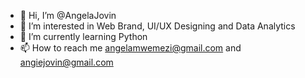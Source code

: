 - 👋 Hi, I’m @AngelaJovin
- 👀 I’m interested in Web Brand, UI/UX Designing and Data Analytics
- 🌱 I’m currently learning Python
- 📫 How to reach me angelamwemezi@gmail.com and angiejovin@gmail.com

<!---
AngelaJovin/AngelaJovin is a ✨ special ✨ repository because its `README.md` (this file) appears on your GitHub profile.
You can click the Preview link to take a look at your changes.
--->
